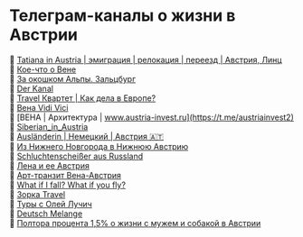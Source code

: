# Телеграм-каналы о жизни в Австрии  
🔸 [Tatiana in Austria | эмиграция | релокация | переезд | Австрия, Линц](https://t.me/tatiana_in_austria)  
🔸 [Кое-что о Вене](https://t.me/viennastories)  
🔸 [За окошком Альпы. Зальцбург](https://t.me/SalzburgUni)  
🔸 [Der Kanal](https://t.me/austriakanal)  
🔸 [Travel Квартет | Как дела в Европе?](https://t.me/travel_quartet)  
🔸 [Вена Vidi Vici](https://t.me/ViennaVidiVici_Austria)  
🔸 [ВЕНА | Архитектура | www.austria-invest.ru](https://t.me/austriainvest2)  
🔸 [Siberian_in_Austria](https://t.me/siberian_in_austria)  
🔸 [Ausländerin | Немецкий | Австрия 🇦🇹](https://t.me/auslander_in)  
🔸 [Из Нижнего Новгорода в Нижнюю Австрию](https://t.me/from_russia_to_austria)  
🔸 [Schluchtenscheißer aus Russland](https://t.me/Schluchtenscheisser)  
🔸 [Лена и ее Австрия](https://t.me/elenaustria)  
🔸 [Арт-транзит Вена-Австрия](https://t.me/art_transit_vienna)  
🔸 [What if I fall? What if you fly?](https://t.me/wiifwiyf)  
🔸 [Зорка Travel](https://t.me/s/zorkatravel)  
🔸 [Туры с Олей Лучич](https://t.me/tours_olya_lucic)  
🔸 [Deutsch Melange](https://t.me/wiendeutsch)  
🔸 [Полтора процента 1,5% о жизни с мужем и собакой в Австрии](https://t.me/netpoleznoyinformacii)  
